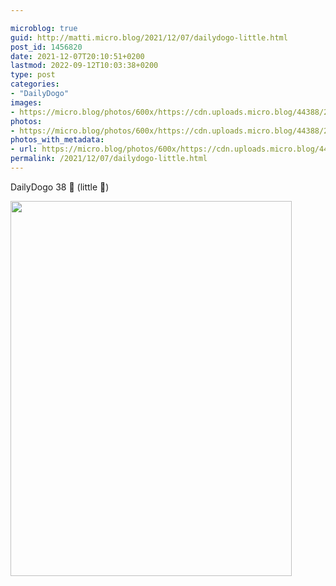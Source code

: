 ```yaml
---

microblog: true
guid: http://matti.micro.blog/2021/12/07/dailydogo-little.html
post_id: 1456820
date: 2021-12-07T20:10:51+0200
lastmod: 2022-09-12T10:03:38+0200
type: post
categories:
- "DailyDogo"
images:
- https://micro.blog/photos/600x/https://cdn.uploads.micro.blog/44388/2021/5b69c688e2.jpg
photos:
- https://micro.blog/photos/600x/https://cdn.uploads.micro.blog/44388/2021/5b69c688e2.jpg
photos_with_metadata:
- url: https://micro.blog/photos/600x/https://cdn.uploads.micro.blog/44388/2021/5b69c688e2.jpg
permalink: /2021/12/07/dailydogo-little.html
---
```

DailyDogo 38 🐶 (little 🦈)

<img src="https://micro.blog/photos/600x/https://blog.martin-haehnel.de/uploads/2021/5b69c688e2.jpg" width="450" height="600" alt="" />

